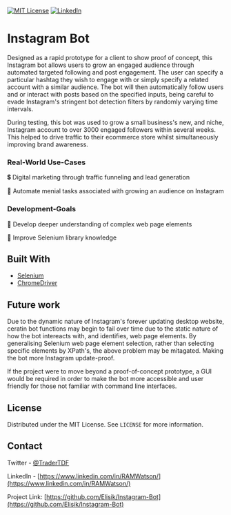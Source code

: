 

[![MIT License][license-shield]][license-url]
[![LinkedIn][linkedin-shield]][linkedin-url]



# Instagram Bot

Designed as a rapid prototype for a client to show proof of concept, this Instagram bot allows users to grow an engaged audience through automated targeted following 
and post engagement. The user can specify a particular hashtag they wish to engage with or simply specify a related account with a similar audience. The bot will 
then automatically follow users and or interact with posts based on the specified inputs, being careful to evade Instagram's stringent bot detection filters by randomly varying time intervals.

During testing, this bot was used to grow a small business's new, and niche, Instagram account to over 3000 engaged followers within several weeks. 
This helped to drive traffic to their ecommerce store whilst simultaneously improving brand awareness.





### Real-World Use-Cases

💲 Digital marketing through traffic funneling and lead generation

🏦 Automate menial tasks associated with growing an audience on Instagram



### Development-Goals

🧰 Develop deeper understanding of complex web page elements 

🤖 Improve Selenium library knowledge






## Built With

* [Selenium](https://www.selenium.dev/)
* [ChromeDriver](https://chromedriver.chromium.org/)


## Future work

Due to the dynamic nature of Instagram's forever updating desktop website, ceratin bot functions may begin to fail over time due to the static nature of how the bot intereacts with, and identifies, web page elements.
By generalising Selenium web page element selection, rather than selecting specific elements by XPath's, the above problem may be mitagated. Making the bot more Instagram update-proof.

If the project were to move beyond a proof-of-concept prototype, a GUI would be required in order to make the bot more accessible and user friendly for those not familiar with command line interfaces.
  

<!-- LICENSE -->
## License

Distributed under the MIT License. See `LICENSE` for more information.



<!-- CONTACT -->
## Contact

Twitter - [@TraderTDF](https://twitter.com/TraderTDF)

LinkedIn - [https://www.linkedin.com/in/RAMWatson/](https://www.linkedin.com/in/RAMWatson/)

Project Link: [https://github.com/Elisik/Instagram-Bot](https://github.com/Elisik/Instagram-Bot)




<!-- MARKDOWN LINKS & IMAGES -->
<!-- https://www.markdownguide.org/basic-syntax/#reference-style-links -->
[license-shield]: https://img.shields.io/github/license/othneildrew/Best-README-Template.svg?style=for-the-badge
[license-url]: https://github.com/othneildrew/Best-README-Template/blob/master/LICENSE.txt
[linkedin-shield]: https://img.shields.io/badge/-LinkedIn-black.svg?style=for-the-badge&logo=linkedin&colorB=555
[linkedin-url]: https://www.linkedin.com/in/RAMWatson/

